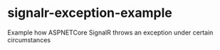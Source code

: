# signalr-exception-example
Example how ASPNETCore SignalR throws an exception under certain circumstances
